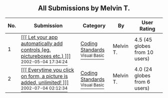 ﻿<div align="center">

## All Submissions by Melvin T\.

</div>

No.  | Submission | Category | By   | User Rating
---- | ---------- | -------- | ---- | -----------
1 | [\[\[\[ Let your app automatically add controls \(eg\. pictureboxes etc\.\) \]\]\]<br /><sup>2002-05-04 17:34:24</sup>](https://github.com/Planet-Source-Code/melvin-t-let-your-app-automatically-add-controls-eg-pictureboxes-etc__1-37582) | [Coding Standards<br /><sup>Visual Basic</sup>](../ByCategory/coding-standards__1-43.md) | Melvin T\. | 4.5 (45 globes from 10 users)
2 | [\[\[\[ Everytime you click on form, a picture is added, unlimited\! \]\]\]<br /><sup>2002-07-04 02:12:34</sup>](https://github.com/Planet-Source-Code/melvin-t-everytime-you-click-on-form-a-picture-is-added-unlimited__1-37586) | [Coding Standards<br /><sup>Visual Basic</sup>](../ByCategory/coding-standards__1-43.md) | Melvin T\. | 4.0 (24 globes from 6 users)

